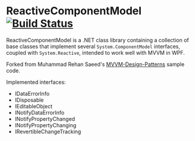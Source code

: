 # ReactiveComponentModel [![Build Status](https://dev.azure.com/herohtar/Test/_apis/build/status/Herohtar.ReactiveComponentModel?branchName=master)](https://dev.azure.com/herohtar/Test/_build/latest?definitionId=7&branchName=master)

ReactiveComponentModel is a .NET class library containing a collection of base classes that implement several `System.ComponentModel` interfaces, coupled with `System.Reactive`, intended to work well with MVVM in WPF.

Forked from Muhammad Rehan Saeed's [MVVM-Design-Patterns](https://github.com/RehanSaeed/MVVM-Design-Patterns) sample code.

Implemented interfaces:
- IDataErrorInfo
- IDisposable
- IEditableObject
- INotifyDataErrorInfo
- INotifyPropertyChanged
- INotifyPropertyChanging
- IRevertibleChangeTracking
